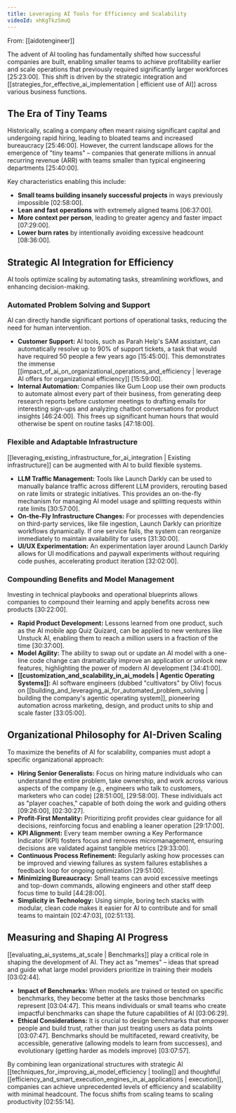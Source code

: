```yaml
---
title: Leveraging AI Tools for Efficiency and Scalability
videoId: xhKgTkzSmuQ
---
```


From: [[aidotengineer]] <br/> 

The advent of AI tooling has fundamentally shifted how successful companies are built, enabling smaller teams to achieve profitability earlier and scale operations that previously required significantly larger workforces <a class="yt-timestamp" data-t="25:23:00">[25:23:00]</a>. This shift is driven by the strategic integration and [[strategies_for_effective_ai_implementation | efficient use of AI]] across various business functions.

## The Era of Tiny Teams

Historically, scaling a company often meant raising significant capital and undergoing rapid hiring, leading to bloated teams and increased bureaucracy <a class="yt-timestamp" data-t="25:46:00">[25:46:00]</a>. However, the current landscape allows for the emergence of "tiny teams" – companies that generate millions in annual recurring revenue (ARR) with teams smaller than typical engineering departments <a class="yt-timestamp" data-t="25:40:00">[25:40:00]</a>.

Key characteristics enabling this include:
*   **Small teams building insanely successful projects** in ways previously impossible <a class="yt-timestamp" data-t="02:58:00">[02:58:00]</a>.
*   **Lean and fast operations** with extremely aligned teams <a class="yt-timestamp" data-t="06:37:00">[06:37:00]</a>.
*   **More context per person**, leading to greater agency and faster impact <a class="yt-timestamp" data-t="07:29:00">[07:29:00]</a>.
*   **Lower burn rates** by intentionally avoiding excessive headcount <a class="yt-timestamp" data-t="08:36:00">[08:36:00]</a>.

## Strategic AI Integration for Efficiency

AI tools optimize scaling by automating tasks, streamlining workflows, and enhancing decision-making.

### Automated Problem Solving and Support
AI can directly handle significant portions of operational tasks, reducing the need for human intervention.
*   **Customer Support:** AI tools, such as Parah Help's SAM assistant, can automatically resolve up to 90% of support tickets, a task that would have required 50 people a few years ago <a class="yt-timestamp" data-t="15:45:00">[15:45:00]</a>. This demonstrates the immense [[impact_of_ai_on_organizational_operations_and_efficiency | leverage AI offers for organizational efficiency]] <a class="yt-timestamp" data-t="15:59:00">[15:59:00]</a>.
*   **Internal Automation:** Companies like Gum Loop use their own products to automate almost every part of their business, from generating deep research reports before customer meetings to drafting emails for interesting sign-ups and analyzing chatbot conversations for product insights <a class="yt-timestamp" data-t="46:24:00">[46:24:00]</a>. This frees up significant human hours that would otherwise be spent on routine tasks <a class="yt-timestamp" data-t="47:18:00">[47:18:00]</a>.

### Flexible and Adaptable Infrastructure
[[leveraging_existing_infrastructure_for_ai_integration | Existing infrastructure]] can be augmented with AI to build flexible systems.
*   **LLM Traffic Management:** Tools like Launch Darkly can be used to manually balance traffic across different LLM providers, rerouting based on rate limits or strategic initiatives. This provides an on-the-fly mechanism for managing AI model usage and splitting requests within rate limits <a class="yt-timestamp" data-t="30:57:00">[30:57:00]</a>.
*   **On-the-Fly Infrastructure Changes:** For processes with dependencies on third-party services, like file ingestion, Launch Darkly can prioritize workflows dynamically. If one service fails, the system can reorganize immediately to maintain availability for users <a class="yt-timestamp" data-t="31:30:00">[31:30:00]</a>.
*   **UI/UX Experimentation:** An experimentation layer around Launch Darkly allows for UI modifications and paywall experiments without requiring code pushes, accelerating product iteration <a class="yt-timestamp" data-t="32:02:00">[32:02:00]</a>.

### Compounding Benefits and Model Management
Investing in technical playbooks and operational blueprints allows companies to compound their learning and apply benefits across new products <a class="yt-timestamp" data-t="30:22:00">[30:22:00]</a>.
*   **Rapid Product Development:** Lessons learned from one product, such as the AI mobile app Quiz Quizard, can be applied to new ventures like Unstuck AI, enabling them to reach a million users in a fraction of the time <a class="yt-timestamp" data-t="30:37:00">[30:37:00]</a>.
*   **Model Agility:** The ability to swap out or update an AI model with a one-line code change can dramatically improve an application or unlock new features, highlighting the power of modern AI development <a class="yt-timestamp" data-t="34:41:00">[34:41:00]</a>.
*   **[[customization_and_scalability_in_ai_models | Agentic Operating Systems]]:** AI software engineers (dubbed "cultivators" by Oliv) focus on [[building_and_leveraging_ai_for_automated_problem_solving | building the company's agentic operating system]], pioneering automation across marketing, design, and product units to ship and scale faster <a class="yt-timestamp" data-t="33:05:00">[33:05:00]</a>.

## Organizational Philosophy for AI-Driven Scaling

To maximize the benefits of AI for scalability, companies must adopt a specific organizational approach:
*   **Hiring Senior Generalists:** Focus on hiring mature individuals who can understand the entire problem, take ownership, and work across various aspects of the company (e.g., engineers who talk to customers, marketers who can code) <a class="yt-timestamp" data-t="28:51:00">[28:51:00]</a>, <a class="yt-timestamp" data-t="29:58:00">[29:58:00]</a>. These individuals act as "player coaches," capable of both doing the work and guiding others <a class="yt-timestamp" data-t="09:26:00">[09:26:00]</a>, <a class="yt-timestamp" data-t="02:30:27">[02:30:27]</a>.
*   **Profit-First Mentality:** Prioritizing profit provides clear guidance for all decisions, reinforcing focus and enabling a leaner operation <a class="yt-timestamp" data-t="29:17:00">[29:17:00]</a>.
*   **KPI Alignment:** Every team member owning a Key Performance Indicator (KPI) fosters focus and removes micromanagement, ensuring decisions are validated against tangible metrics <a class="yt-timestamp" data-t="29:33:00">[29:33:00]</a>.
*   **Continuous Process Refinement:** Regularly asking how processes can be improved and viewing failures as system failures establishes a feedback loop for ongoing optimization <a class="yt-timestamp" data-t="29:51:00">[29:51:00]</a>.
*   **Minimizing Bureaucracy:** Small teams can avoid excessive meetings and top-down commands, allowing engineers and other staff deep focus time to build <a class="yt-timestamp" data-t="44:28:00">[44:28:00]</a>.
*   **Simplicity in Technology:** Using simple, boring tech stacks with modular, clean code makes it easier for AI to contribute and for small teams to maintain <a class="yt-timestamp" data-t="02:47:03">[02:47:03]</a>, <a class="yt-timestamp" data-t="02:51:13">[02:51:13]</a>.

## Measuring and Shaping AI Progress

[[evaluating_ai_systems_at_scale | Benchmarks]] play a critical role in shaping the development of AI. They act as "memes" – ideas that spread and guide what large model providers prioritize in training their models <a class="yt-timestamp" data-t="03:02:44">[03:02:44]</a>.

*   **Impact of Benchmarks:** When models are trained or tested on specific benchmarks, they become better at the tasks those benchmarks represent <a class="yt-timestamp" data-t="03:04:47">[03:04:47]</a>. This means individuals or small teams who create impactful benchmarks can shape the future capabilities of AI <a class="yt-timestamp" data-t="03:06:29">[03:06:29]</a>.
*   **Ethical Considerations:** It is crucial to design benchmarks that empower people and build trust, rather than just treating users as data points <a class="yt-timestamp" data-t="03:07:47">[03:07:47]</a>. Benchmarks should be multifaceted, reward creativity, be accessible, generative (allowing models to learn from successes), and evolutionary (getting harder as models improve) <a class="yt-timestamp" data-t="03:07:57">[03:07:57]</a>.

By combining lean organizational structures with strategic AI [[techniques_for_improving_ai_model_efficiency | tooling]] and thoughtful [[efficiency_and_smart_execution_engines_in_ai_applications | execution]], companies can achieve unprecedented levels of efficiency and scalability with minimal headcount. The focus shifts from scaling teams to scaling productivity <a class="yt-timestamp" data-t="02:55:14">[02:55:14]</a>.